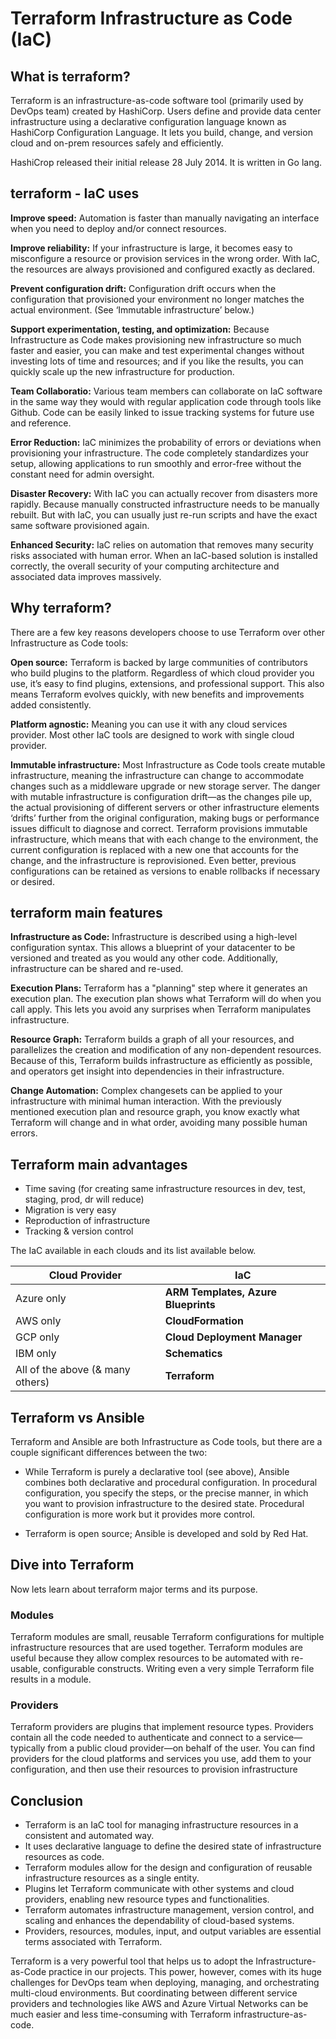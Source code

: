 # Terraform Infrastructure as Code (IaC)

## What is terraform?
Terraform is an infrastructure-as-code software tool (primarily used by DevOps team) created by HashiCorp. Users define and provide data center infrastructure using a declarative configuration language known as HashiCorp Configuration Language. It lets you build, change, and version cloud and on-prem resources safely and efficiently.

HashiCrop released their initial release 28 July 2014. It is written in Go lang.

## terraform - IaC uses
**Improve speed:** Automation is faster than manually navigating an interface when you need to deploy and/or connect resources.

**Improve reliability:** If your infrastructure is large, it becomes easy to misconfigure a resource or provision services in the wrong order. With IaC, the resources are always provisioned and configured exactly as declared.

**Prevent configuration drift:** Configuration drift occurs when the configuration that provisioned your environment no longer matches the actual environment. (See ‘Immutable infrastructure’ below.)

**Support experimentation, testing, and optimization:** Because Infrastructure as Code makes provisioning new infrastructure so much faster and easier, you can make and test experimental changes without investing lots of time and resources; and if you like the results, you can quickly scale up the new infrastructure for production.

**Team Collaboratio:** Various team members can collaborate on IaC software in the same way they would with regular application code through tools like Github. Code can be easily linked to issue tracking systems for future use and reference.

**Error Reduction:** IaC minimizes the probability of errors or deviations when provisioning your infrastructure. The code completely standardizes your setup, allowing applications to run smoothly and error-free without the constant need for admin oversight.

**Disaster Recovery:** With IaC you can actually recover from disasters more rapidly. Because manually constructed infrastructure needs to be manually rebuilt. But with IaC, you can usually just re-run scripts and have the exact same software provisioned again.

**Enhanced Security:** IaC relies on automation that removes many security risks associated with human error. When an IaC-based solution is installed correctly, the overall security of your computing architecture and associated data improves massively.

## Why terraform?
There are a few key reasons developers choose to use Terraform over other Infrastructure as Code tools:

**Open source:** Terraform is backed by large communities of contributors who build plugins to the platform. Regardless of which cloud provider you use, it’s easy to find plugins, extensions, and professional support. This also means Terraform evolves quickly, with new benefits and improvements added consistently.

**Platform agnostic:** Meaning you can use it with any cloud services provider. Most other IaC tools are designed to work with single cloud provider.

**Immutable infrastructure:** Most Infrastructure as Code tools create mutable infrastructure, meaning the infrastructure can change to accommodate changes such as a middleware upgrade or new storage server. The danger with mutable infrastructure is configuration drift—as the changes pile up, the actual provisioning of different servers or other infrastructure elements ‘drifts’ further from the original configuration, making bugs or performance issues difficult to diagnose and correct. Terraform provisions immutable infrastructure, which means that with each change to the environment, the current configuration is replaced with a new one that accounts for the change, and the infrastructure is reprovisioned. Even better, previous configurations can be retained as versions to enable rollbacks if necessary or desired.

## terraform main features
**Infrastructure as Code:** Infrastructure is described using a high-level configuration syntax. This allows a blueprint of your datacenter to be versioned and treated as you would any other code. Additionally, infrastructure can be shared and re-used.

**Execution Plans:** Terraform has a "planning" step where it generates an execution plan. The execution plan shows what Terraform will do when you call apply. This lets you avoid any surprises when Terraform manipulates infrastructure.

**Resource Graph:** Terraform builds a graph of all your resources, and parallelizes the creation and modification of any non-dependent resources. Because of this, Terraform builds infrastructure as efficiently as possible, and operators get insight into dependencies in their infrastructure.

**Change Automation:** Complex changesets can be applied to your infrastructure with minimal human interaction. With the previously mentioned execution plan and resource graph, you know exactly what Terraform will change and in what order, avoiding many possible human errors.

## Terraform main advantages
- Time saving (for creating same infrastructure resources in dev, test, staging, prod, dr will reduce)
- Migration is very easy
- Reproduction of infrastructure 
- Tracking & version control


The IaC available in each clouds and its list available below.

|Cloud Provider | IaC|
|----------|--------|
|Azure only|**ARM Templates, Azure Blueprints**|
|AWS only|**CloudFormation**|
|GCP only|**Cloud Deployment Manager**|
|IBM only|**Schematics**|
|All of the above (& many others)|**Terraform**|

## Terraform vs Ansible
Terraform and Ansible are both Infrastructure as Code tools, but there are a couple significant differences between the two:

- While Terraform is purely a declarative tool (see above), Ansible combines both declarative and procedural configuration. In procedural configuration, you specify the steps, or the precise manner, in which you want to provision infrastructure to the desired state. Procedural configuration is more work but it provides more control.

- Terraform is open source; Ansible is developed and sold by Red Hat.

## Dive into Terraform
Now lets learn about terraform major terms and its purpose.

### Modules
Terraform modules are small, reusable Terraform configurations for multiple infrastructure resources that are used together. Terraform modules are useful because they allow complex resources to be automated with re-usable, configurable constructs. Writing even a very simple Terraform file results in a module. 

### Providers
Terraform providers are plugins that implement resource types. Providers contain all the code needed to authenticate and connect to a service—typically from a public cloud provider—on behalf of the user. You can find providers for the cloud platforms and services you use, add them to your configuration, and then use their resources to provision infrastructure

## Conclusion
- Terraform is an IaC tool for managing infrastructure resources in a consistent and automated way.
- It uses declarative language to define the desired state of infrastructure resources as code.
- Terraform modules allow for the design and configuration of reusable infrastructure resources as a single entity.
- Plugins let Terraform communicate with other systems and cloud providers, enabling new resource types and functionalities.
- Terraform automates infrastructure management, version control, and scaling and enhances the dependability of cloud-based systems.
- Providers, resources, modules, input, and output variables are essential terms associated with Terraform.

Terraform is a very powerful tool that helps us to adopt the Infrastructure-as-Code practice in our projects. This power, however, comes with its huge challenges for DevOps team when 
deploying, managing, and orchestrating multi-cloud environments. But coordinating between different service providers and technologies like AWS and Azure Virtual Networks can be much easier and less time-consuming with Terraform infrastructure-as-code. 
